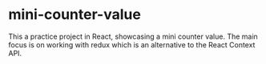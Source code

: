 # mini-counter-value
This a practice project in React, showcasing a mini counter value. The main focus is on working with redux which is an alternative to the React Context API.
